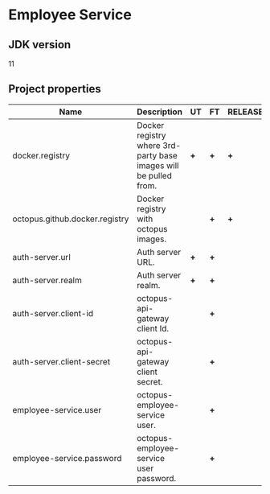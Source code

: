 # Employee Service

## JDK version

11

## Project properties

| Name                           | Description                                                      | UT    | FT    | RELEASE |
|--------------------------------|------------------------------------------------------------------|-------|-------|---------|
| docker.registry                | Docker registry where 3rd-party base images will be pulled from. | **+** | **+** | **+**   |
| octopus.github.docker.registry | Docker registry with octopus images.                             |       | **+** | **+**   |
| auth-server.url                | Auth server URL.                                                 | **+** | **+** |         |
| auth-server.realm              | Auth server realm.                                               | **+** | **+** |         |
| auth-server.client-id          | octopus-api-gateway client Id.                                   |       | **+** |         |
| auth-server.client-secret      | octopus-api-gateway client secret.                               |       | **+** |         |
| employee-service.user          | octopus-employee-service user.                                   |       | **+** |         |
| employee-service.password      | octopus-employee-service user password.                          |       | **+** |         |